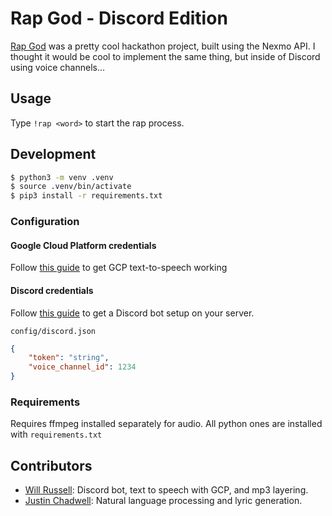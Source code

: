 # Rap God - Discord Edition

[Rap God](https://github.com/jedevc/royal-hackaway-2019) was a pretty cool hackathon project, built using the Nexmo API. I thought it would be cool to implement the same thing, but inside of Discord using voice channels...

## Usage

Type `!rap <word>` to start the rap process.

## Development

```bash
$ python3 -m venv .venv
$ source .venv/bin/activate
$ pip3 install -r requirements.txt
```

### Configuration

#### Google Cloud Platform credentials

Follow [this guide](https://cloud.google.com/text-to-speech/docs/quickstart-client-libraries#client-libraries-install-python) to get GCP text-to-speech working

#### Discord credentials 

Follow [this guide](https://github.com/reactiflux/discord-irc/wiki/Creating-a-discord-bot-&-getting-a-token) to get a Discord bot setup on your server.

`config/discord.json`

```json
{
    "token": "string",
    "voice_channel_id": 1234
}
```

### Requirements

Requires ffmpeg installed separately for audio. All python ones are installed with `requirements.txt`

## Contributors

- [Will Russell](https://github.com/wrussell1999): Discord bot, text to speech with GCP, and mp3 layering.
- [Justin Chadwell](https://github.com/jedevc): Natural language processing and lyric generation.
